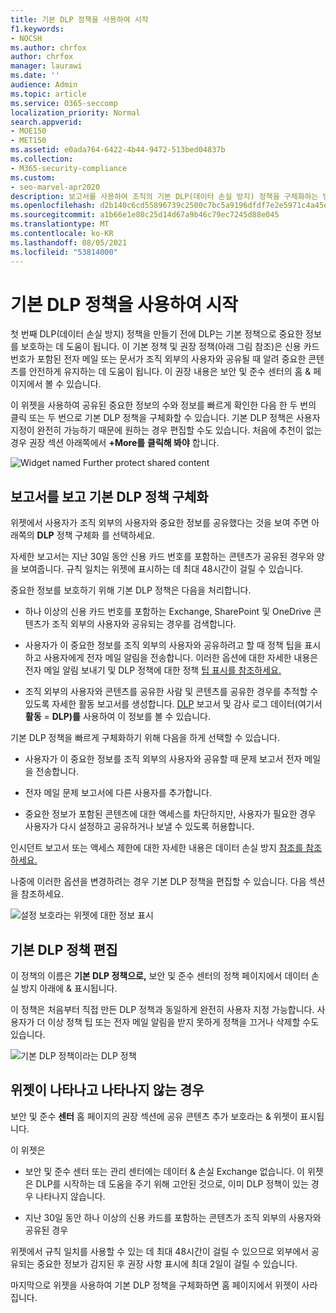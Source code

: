 ```yaml
---
title: 기본 DLP 정책을 사용하여 시작
f1.keywords:
- NOCSH
ms.author: chrfox
author: chrfox
manager: laurawi
ms.date: ''
audience: Admin
ms.topic: article
ms.service: O365-seccomp
localization_priority: Normal
search.appverid:
- MOE150
- MET150
ms.assetid: e0ada764-6422-4b44-9472-513bed04837b
ms.collection:
- M365-security-compliance
ms.custom:
- seo-marvel-apr2020
description: 보고서를 사용하여 조직의 기본 DLP(데이터 손실 방지) 정책을 구체화하는 방법을 학습합니다.
ms.openlocfilehash: d2b140c6cd55896739c2500c7bc5a9196dfdf7e2e5971c4a45ef312acdcd75ca
ms.sourcegitcommit: a1b66e1e80c25d14d67a9b46c79ec7245d88e045
ms.translationtype: MT
ms.contentlocale: ko-KR
ms.lasthandoff: 08/05/2021
ms.locfileid: "53814000"
---
```

# <a name="get-started-with-the-default-dlp-policy"></a>기본 DLP 정책을 사용하여 시작

첫 번째 DLP(데이터 손실 방지) 정책을 만들기 전에 DLP는 기본 정책으로 중요한 정보를 보호하는 데 도움이 됩니다. 이 기본 정책 및 권장 정책(아래 그림 참조)은 신용 카드 번호가 포함된 전자 메일 또는 문서가 조직 외부의 사용자와 공유될 때 알려 중요한 콘텐츠를 안전하게 유지하는 데 도움이 됩니다. 이 권장 내용은 보안 및  준수 센터의 홈 &amp; 페이지에서 볼 수 있습니다. 
  
이 위젯을 사용하여 공유된 중요한 정보의 수와 정보를 빠르게 확인한 다음 한 두 번의 클릭 또는 두 번으로 기본 DLP 정책을 구체화할 수 있습니다. 기본 DLP 정책은 사용자 지정이 완전히 가능하기 때문에 원하는 경우 편집할 수도 있습니다. 처음에 추천이 없는 경우 권장 섹션 아래쪽에서 **+More를** **클릭해 봐야** 합니다. 
  
![Widget named Further protect shared content](../media/2bae6dbc-cc92-4f35-b54c-c36e60226b5b.png)
  
## <a name="view-the-report-and-refine-the-default-dlp-policy"></a>보고서를 보고 기본 DLP 정책 구체화

위젯에서 사용자가 조직 외부의 사용자와 중요한 정보를 공유했다는 것을 보여 주면 아래쪽의 **DLP** 정책 구체화 를 선택하세요. 
  
자세한 보고서는 지난 30일 동안 신용 카드 번호를 포함하는 콘텐츠가 공유된 경우와 양을 보여줍니다. 규칙 일치는 위젯에 표시하는 데 최대 48시간이 걸릴 수 있습니다.
  
중요한 정보를 보호하기 위해 기본 DLP 정책은 다음을 처리합니다.
  
- 하나 이상의 신용 카드 번호를 포함하는 Exchange, SharePoint 및 OneDrive 콘텐츠가 조직 외부의 사용자와 공유되는 경우를 검색합니다.
    
- 사용자가 이 중요한 정보를 조직 외부의 사용자와 공유하려고 할 때 정책 팁을 표시하고 사용자에게 전자 메일 알림을 전송합니다. 이러한 옵션에 대한 자세한 내용은 전자 메일 알림 보내기 및 DLP 정책에 대한 정책 [팁 표시를 참조하세요.](use-notifications-and-policy-tips.md)
    
- 조직 외부의 사용자와 콘텐츠를 공유한 사람 및 콘텐츠를 공유한 경우를 추적할 수 있도록 자세한 활동 보고서를 생성합니다. [DLP](view-the-dlp-reports.md) 보고서 및 감사 [](search-the-audit-log-in-security-and-compliance.md) 로그 데이터(여기서 **활동**  =  **DLP)를** 사용하여 이 정보를 볼 수 있습니다.
    
기본 DLP 정책을 빠르게 구체화하기 위해 다음을 하게 선택할 수 있습니다.
  
- 사용자가 이 중요한 정보를 조직 외부의 사용자와 공유할 때 문제 보고서 전자 메일을 전송합니다.
    
- 전자 메일 문제 보고서에 다른 사용자를 추가합니다.
    
- 중요한 정보가 포함된 콘텐츠에 대한 액세스를 차단하지만, 사용자가 필요한 경우 사용자가 다시 설정하고 공유하거나 보낼 수 있도록 허용합니다.
    
인시던트 보고서 또는 액세스 제한에 대한 자세한 내용은 데이터 손실 방지 [참조를 참조하세요.](data-loss-prevention-policies.md)
  
나중에 이러한 옵션을 변경하려는 경우 기본 DLP 정책을 편집할 수 있습니다. 다음 섹션을 참조하세요.
  
![설정 보호라는 위젯에 대한 정보 표시](../media/dad30a84-2715-4c0a-a5c5-44d85492363e.png)
  
## <a name="edit-the-default-dlp-policy"></a>기본 DLP 정책 편집

이 정책의 이름은 **기본 DLP 정책으로,** 보안  및 준수 센터의 정책 페이지에서 데이터 손실 방지 아래에  &amp; 표시됩니다. 
  
이 정책은 처음부터 직접 만든 DLP 정책과 동일하게 완전히 사용자 지정 가능합니다. 사용자가 더 이상 정책 팁 또는 전자 메일 알림을 받지 못하게 정책을 끄거나 삭제할 수도 있습니다.
  
![기본 DLP 정책이라는 DLP 정책](../media/260731e8-4d57-4c98-abec-07b052ec48d5.png)
  
## <a name="when-the-widget-does-and-does-not-appear"></a>위젯이 나타나고 나타나지 않는 경우

보안 및 준수 **센터** 홈 페이지의  권장 섹션에  공유 콘텐츠 추가 보호라는 &amp; 위젯이 표시됩니다. 
  
이 위젯은
  
- 보안 및 준수 센터 또는 관리 센터에는 데이터 &amp; 손실 Exchange 없습니다. 이 위젯은 DLP를 시작하는 데 도움을 주기 위해 고안된 것으로, 이미 DLP 정책이 있는 경우 나타나지 않습니다.
    
- 지난 30일 동안 하나 이상의 신용 카드를 포함하는 콘텐츠가 조직 외부의 사용자와 공유된 경우
    
위젯에서 규칙 일치를 사용할 수 있는 데 최대 48시간이 걸릴 수 있으므로 외부에서 공유되는 중요한 정보가 감지된 후 권장 사항 표시에 최대 2일이 걸릴 수 있습니다.
  
마지막으로 위젯을 사용하여 기본 DLP 정책을 구체화하면 홈 페이지에서  위젯이 사라집니다. 
  

